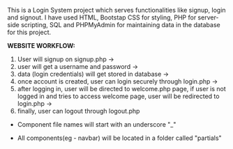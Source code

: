 This is a Login System project which serves functionalities like signup, login and signout. I have used HTML, Bootstap CSS for styling, PHP for server-side scripting, SQL and PHPMyAdmin for maintaining data in the database for this project.

**WEBSITE WORKFLOW:**
1) User will signup on signup.php -> 
2) user will get a username and password -> 
3) data (login credentials) will get stored in database -> 
4) once account is created, user can login securely through login.php -> 
5) after logging in, user will be directed to welcome.php page, if user is not logged in and tries to access welcome page, user will be redirected to login.php -> 
6) finally, user can logout through logout.php 

- Component file names will start with an underscore "_"

- All components(eg - navbar) will be located in a folder called "partials"
